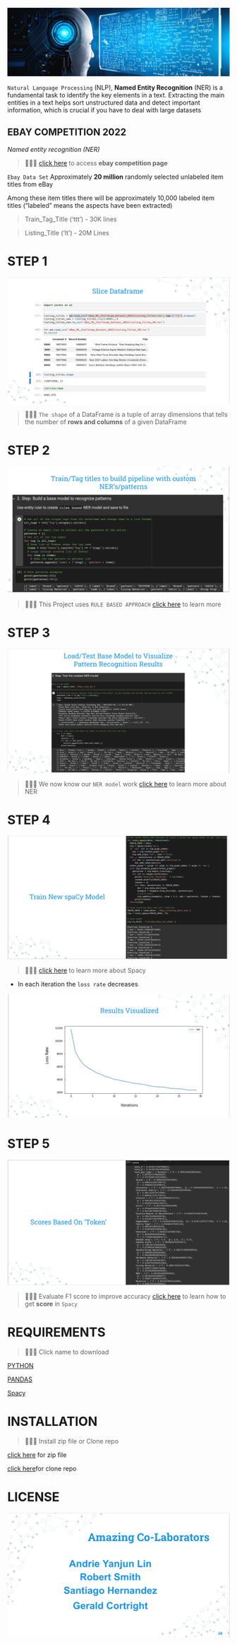 ![](pics\NLP.jpeg)

`Natural Language Processing` (NLP), **Named Entity Recognition** (NER) is a fundamental task to identify the key elements in a text. Extracting the main entities in a text helps sort unstructured data and detect important information, which is crucial if you have to deal with large datasets


## EBAY COMPETITION 2022
*Named entity recognition (NER)*

>👨🏿‍⚖️ [click here](https://eval.ai/web/challenges/challenge-page/1733/overview) to access **ebay competition page**


`Ebay Data Set`
Approximately **20 million** randomly selected unlabeled item titles from eBay

Among these item titles there will be approximately 10,000 labeled item titles (“labeled” means the aspects have been extracted)

 > Train_Tag_Title (‘ttt’) - 30K lines 
 
 > Listing_Title (‘lt’) - 20M Lines 

#  STEP 1

![](pics/SLICE.png)

>👨🏿‍⚖️ `The shape` of a DataFrame is a tuple of array dimensions that tells the number of **rows and columns** of a given DataFrame


# STEP 2

![](pics/pattern.png)

>👨🏿‍⚖️ This Project uses `RULE BASED APPROACH` [click here](https://towardsdatascience.com/linguistic-rule-writing-for-nlp-ml-64d9af824ee8) to learn more

# STEP 3

![](pics/resultPattern.png)

>👨🏿‍⚖️ We now know our `NER model` work [click here](https://monkeylearn.com/blog/named-entity-recognition/) to learn more about NER

# STEP 4

![](pics/spacy.png)

>👨🏿‍⚖️ [click here](https://spacy.io/usage/spacy-101#:~:text=spaCy%20is%20designed%20specifically%20for,process%20text%20for%20deep%20learning.) to learn more about Spacy

* In each iteration the `loss rate` decreases

![](pics/VISUALITERATION.png)

# STEP 5

![](pics/SCORE.png)

>👨🏿‍⚖️ Evaluate F1 score to improve accuracy [click here](https://spacy.io/api/scorer) to learn how to get **score** in `Spacy` 

# REQUIREMENTS

>👨🏿‍⚖️  Click name to download

[PYTHON](https://www.python.org/downloads/)

[PANDAS](https://pandas.pydata.org/)

[Spacy](https://spacy.io/usage)

# INSTALLATION

>👨🏿‍⚖️ Install zip file  or Clone repo

[click here](https://github.com/brprod8/EBAY_NLP-/archive/refs/heads/main.zip) for zip file

[click here](https://github.com/brprod8/EBAY_NLP-)for clone repo

# LICENSE

![](pics/collab.png)















